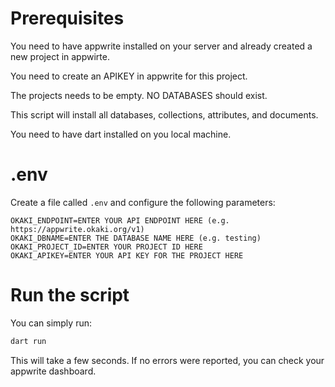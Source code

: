 # Prerequisites

You need to have appwrite installed on your server and already created a new project in appwirte. 

You need to create an APIKEY in appwrite for this project.

The projects needs to be empty. NO DATABASES should exist. 

This script will install all databases, collections, attributes, and documents.

You need to have dart installed on you local machine.

# .env

Create a file called `.env` and configure the following parameters:

```
OKAKI_ENDPOINT=ENTER YOUR API ENDPOINT HERE (e.g. https://appwrite.okaki.org/v1)
OKAKI_DBNAME=ENTER THE DATABASE NAME HERE (e.g. testing)
OKAKI_PROJECT_ID=ENTER YOUR PROJECT ID HERE
OKAKI_APIKEY=ENTER YOUR API KEY FOR THE PROJECT HERE
```

# Run the script

You can simply run:

```bash
dart run
```

This will take a few seconds. If no errors were reported, you can check your appwrite dashboard.

